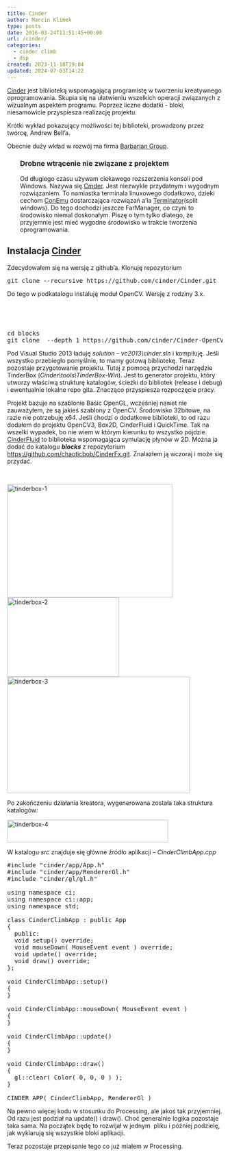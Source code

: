 ```yaml
---
title: Cinder
author: Marcin Klimek
type: posts
date: 2016-03-24T11:51:45+00:00
url: /cinder/
categories:
  - cinder climb
  - dsp
created: 2023-11-18T19:04
updated: 2024-07-03T14:22
---
```

<a href="https://libcinder.org/" target="_blank">Cinder</a> jest biblioteką wspomagającą programistę w tworzeniu kreatywnego oprogramowania. Skupia się na ułatwieniu wszelkich operacji związanych z wizualnym aspektem programu. Poprzez liczne dodatki - bloki, niesamowicie przyspiesza realizację projektu.

Krótki wykład pokazujący możliwości tej biblioteki, prowadzony przez twórcę, Andrew Bell&#8217;a.



Obecnie duży wkład w rozwój ma firma <a href="http://www.barbariangroup.com/" target="_blank">Barbarian Group</a>.  
<!--more-->

<h3 style="padding-left: 30px;">
  Drobne wtrącenie nie związane z projektem
</h3>

<p style="padding-left: 30px;">
  Od długiego czasu używam ciekawego rozszerzenia konsoli pod Windows. Nazywa się <a href="http://cmder.net/" target="_blank">Cmder</a>. Jest niezwykle przydatnym i wygodnym rozwiązaniem. To namiastka terminala linuxowego dodatkowo, dzieki cechom <a href="https://conemu.github.io/" target="_blank">ConEmu</a> dostarczająca rozwiązań a&#8217;la <a href="http://gnometerminator.blogspot.com/p/introduction.html" target="_blank">Terminator</a>(split windows). Do tego dochodzi jeszcze FarManager, co czyni to środowisko niemal doskonałym. Piszę o tym tylko dlatego, że przyjemnie jest mieć wygodne środowisko w trakcie tworzenia oprogramowania.
</p>

## Instalacja <a href="https://libcinder.org/" target="_blank">Cinder</a>

Zdecydowałem się na wersję z github&#8217;a. Klonuję repozytorium

<pre class="EnlighterJSRAW" data-enlighter-language="shell">git clone --recursive https://github.com/cinder/Cinder.git</pre>

Do tego w podkatalogu instaluję moduł OpenCV. Wersję z rodziny 3.x.

&nbsp;

&nbsp;

<pre class="EnlighterJSRAW" data-enlighter-language="shell">cd blocks
git clone  --depth 1 https://github.com/cinder/Cinder-OpenCV3.git # tak zwana płytka kopia, wystarczy mi ostatnia rewizja</pre>

Pod Visual Studio 2013 ładuję _solution_ &#8211; _vc2013\cinder.sln_ i kompiluję. Jeśli wszystko przebiegło pomyślnie, to mamy gotową bibliotekę. Teraz pozostaje przygotowanie projektu. Tutaj z pomocą przychodzi narzędzie TinderBox (_Cinder\tools\TinderBox-Win_). Jest to generator projektu, który utworzy właściwą strukturę katalogów, ścieżki do bibliotek (release i debug) i ewentualnie lokalne repo gita. Znacząco przyspiesza rozpoczęcie pracy.

Projekt bazuje na szablonie Basic OpenGL, wcześniej nawet nie zauważyłem, że są jakieś szablony z OpenCV. Środowisko 32bitowe, na razie nie potrzebuję x64. Jeśli chodzi o dodatkowe biblioteki, to od razu dodałem do projektu OpenCV3, Box2D, CinderFluid i QuickTime. Tak na wszelki wypadek, bo nie wiem w którym kierunku to wszystko pójdzie. <a href="https://github.com/chaoticbob/CinderFx.git" target="_blank">CinderFluid</a> to biblioteka wspomagająca symulację płynów w 2D. Można ja dodać do katalogu <span style="font-weight: bold; font-style: italic;">blocks</span> z repozytorium <https://github.com/chaoticbob/CinderFx.git>. Znalazłem ją wczoraj i może się przydać.

&nbsp;

<img decoding="async" loading="lazy" class=" wp-image-536 alignleft" src="https://klimek.link/blog/wp-content/uploads/2016/03/tinderbox-1.png" alt="tinderbox-1" width="386" height="265" srcset="https://klimek.link/blog/wp-content/uploads/2016/03/tinderbox-1.png 504w, https://klimek.link/blog/wp-content/uploads/2016/03/tinderbox-1-300x206.png 300w" sizes="(max-width: 386px) 100vw, 386px" /><img decoding="async" loading="lazy" class="size-full wp-image-537 alignleft" src="https://klimek.link/blog/wp-content/uploads/2016/03/tinderbox-2.png" alt="tinderbox-2" width="261" height="185" /><img decoding="async" loading="lazy" class="wp-image-538 alignnone" src="https://klimek.link/blog/wp-content/uploads/2016/03/tinderbox-3.png" alt="tinderbox-3" width="427" height="272" srcset="https://klimek.link/blog/wp-content/uploads/2016/03/tinderbox-3.png 534w, https://klimek.link/blog/wp-content/uploads/2016/03/tinderbox-3-300x191.png 300w" sizes="(max-width: 427px) 100vw, 427px" /> 

Po zakończeniu działania kreatora, wygenerowana została taka struktura katalogów:

<img decoding="async" loading="lazy" class="aligncenter size-full wp-image-539" src="https://klimek.link/blog/wp-content/uploads/2016/03/tinderbox-4.png" alt="tinderbox-4" width="376" height="53" srcset="https://klimek.link/blog/wp-content/uploads/2016/03/tinderbox-4.png 376w, https://klimek.link/blog/wp-content/uploads/2016/03/tinderbox-4-300x42.png 300w" sizes="(max-width: 376px) 100vw, 376px" /> 

W katalogu _src_ znajduje się główne źródło aplikacji &#8211; _CinderClimbApp.cpp_

<pre class="EnlighterJSRAW" data-enlighter-language="cpp">#include "cinder/app/App.h"
#include "cinder/app/RendererGl.h"
#include "cinder/gl/gl.h"

using namespace ci;
using namespace ci::app;
using namespace std;

class CinderClimbApp : public App 
{
  public:
  void setup() override;
  void mouseDown( MouseEvent event ) override;
  void update() override;
  void draw() override;
};

void CinderClimbApp::setup()
{
}

void CinderClimbApp::mouseDown( MouseEvent event )
{
}

void CinderClimbApp::update()
{
}

void CinderClimbApp::draw()
{
  gl::clear( Color( 0, 0, 0 ) ); 
}

CINDER_APP( CinderClimbApp, RendererGl )
</pre>

Na pewno więcej kodu w stosunku do Processing, ale jakoś tak przyjemniej. Od razu jest podział na update() i draw(). Choć generalnie logika pozostaje taka sama. Na początek będę to rozwijał w jednym  pliku i później podzielę, jak wyklarują się wszystkie bloki aplikacji.

Teraz pozostaje przepisanie tego co już miałem w Processing.